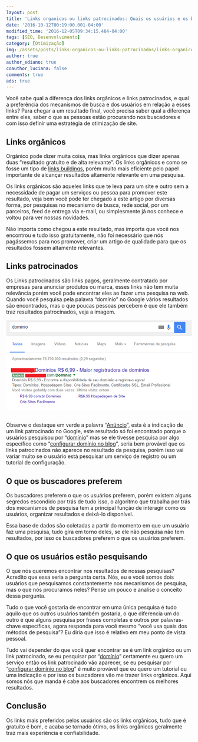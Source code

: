 ```yaml
---
layout: post
title: 'Links organicos ou links patrocinados: Quais os usuários e os buscadores preferem'
date: '2016-10-12T00:19:00.001-04:00'
modified_time: '2016-12-05T09:34:15.484-04:00'
tags: [SEO, Desenvolvimento]
category: [Otimização]
img: /assets/posts/links-organicos-ou-links-patrocinados/links-organicos-ou-links-patrocinados.jpg
author: true
author_ediano: true
coauthor_luciana: false
comments: true
ads: true
---
```


Você sabe qual a diferença dos links orgânicos e links patrocinados, e qual a preferência dos mecanismos de busca e dos usuários em relação a esses links? Para chegar a um resultado final, você precisa saber qual a diferença entre eles, saber o que as pessoas estão procurando nos buscadores e com isso definir uma estratégia de otimização de site.

## Links orgânicos
Orgânico pode dizer muita coisa, mas links orgânicos que dizer apenas duas “resultado gratuito e de alta relevante”. Os links orgânicos e como se fosse um tipo de <a href="http://www.insideblock.com/posts/otimizacao-de-site-12-formas-de-rankear.html" target="_blank">links buildings</a>, porém muito mais eficiente pelo papel importante de alcançar resultados altamente relevante em uma pesquisa.

Os links orgânicos são aqueles links que te leva para um site e outro sem a necessidade de pagar um serviços ou pessoa para promover este resultado, veja bem você pode ter chegado a este artigo por diversas forma, por pesquisas no mecanismo de busca, rede social, por um parceiros, feed de entrega via e-mail, ou simplesmente já nos conhece e voltou para ver nossas novidades.

Não importa como chegou a este resultado, mas importa que você nos encontrou e tudo isso gratuitamente, não foi necessário que nós pagássemos para nos promover, criar um artigo de qualidade para que os resultados fossem altamente relevantes.

## Links patrocinados
Os Links patrocinados são links pagos, geralmente contratado por empresas para anunciar produtos ou marca, esses links não tem muita relevância porém você pode encontrar eles ao fazer uma pesquisa na web. Quando você pesquisa pela palavra “domínio” no Google vários resultados são encontrados, mas o que poucas pessoas percebem é que ele também traz resultados patrocinados, veja a imagem.

![Demostração de pesquisa com a plavra domínio](/assets/posts/links-organicos-ou-links-patrocinados/palavra-dominio.png)

<br />Observe o destaque em verde a palavra “<a href="http://www.insideblock.com/posts/ganhe-dinheiro-com-seu-blog-exibindo.html" target="_blank">Anúncio</a>”, esta é a indicação de um link patrocinado no Google, este resultado só foi encontrado porque o usuários pesquisou por “<a href="http://www.insideblock.com/posts/voce-vai-comprar-um-dominio-saiba-qual.html" target="_blank">domínio</a>” mas se ele tivesse pesquisa por algo específico como “<a href="http://www.insideblock.com/posts/como-colocar-dominio-no-blogspot.html" target="_blank">configurar domínio no blog</a>”, seria bem provável que os links patrocinados não aparece no resultado da pesquisa, porém isso vai variar muito se o usuário está pesquisar um serviço de registro ou um tutorial de configuração.

## O que os buscadores preferem
Os buscadores preferem o que os usuários preferem, porém existem alguns segredos escondido por trás de tudo isso, o algoritmo que trabalha por trás dos mecanismos de pesquisa tem a principal função de interagir como os usuários, organizar resultados e deixá-lo disponível.

Essa base de dados são coletadas a partir do momento em que um usuário faz uma pesquisa, tudo gira em torno deles, se ele não pesquisa não tem resultados, por isso os buscadores preferem o que os usuários preferem.

## O que os usuários estão pesquisando
O que nós queremos encontrar nos resultados de nossas pesquisas? Acredito que essa seria a pergunta certa. Nós, eu e você somos dois usuários que pesquisamos constantemente nos mecanismos de pesquisa, mas o que nós procuramos neles? Pense um pouco e analise o conceito dessa pergunta.

Tudo o que você gostaria de encontrar em uma única pesquisa é tudo aquilo que os outros usuários também gostaria, o que diferencia um do outro é que alguns pesquisa por frases completas e outros por palavras-chave específicas, agora responda para você mesmo “você usa quais dos métodos de pesquisa”? Eu diria que isso é relativo em meu ponto de vista pessoal.

Tudo vai depender do que você quer encontrar se é um link orgânico ou um link patrocinado, se eu pesquisar por “<a href="http://www.insideblock.com/posts/voce-vai-comprar-um-dominio-saiba-qual.html" target="_blank">domínio</a>” certamente eu quero um serviço então os link patrocinado vão aparecer, se eu pesquisar por “<a href="http://www.insideblock.com/posts/como-colocar-dominio-no-blogspot.html" target="_blank">configurar domínio no blog</a>” é muito provável que eu quero um tutorial ou uma indicação e por isso os buscadores vão me trazer links orgânicos. Aqui somos nós que manda é cabe aos buscadores encontrem os melhores resultados.

## Conclusão
Os links mais preferidos pelos usuários são os links orgânicos, tudo que é gratuito é bom, e acaba se tornado ótimo, os links orgânicos geralmente traz mais experiência e confiabilidade.